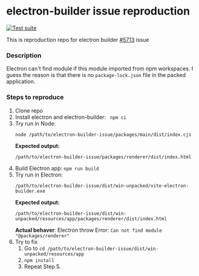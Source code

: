 # electron-builder issue reproduction

[![Test suite](https://github.com/cawa-93/electron-builder-issue/actions/workflows/test.yml/badge.svg)](https://github.com/cawa-93/electron-builder-issue/actions/workflows/test.yml)

This is reproduction repo for electron builder [#5713](https://github.com/electron-userland/electron-builder/issues/5713) issue

### Description
Electron can't find module if this module imported from npm workspaces. I guess the reason is that there is no `package-lock.json` file in the packed application.


### Steps to reproduce
1. Clone repo 
2. Install electron and electron-builder: ``` npm ci```
3. Try run in Node:
    ```
    node /path/to/electron-builder-issue/packages/main/dist/index.cjs
    ```
    **Expected output:**
    ```
    /path/to/electron-builder-issue/packages/renderer/dist/index.html
    ```
4. Build Electron app: `npm run build`
5. Try run in Electron:
    ```
    /path/to/electron-builder-issue/dist/win-unpacked/vite-electron-builder.exe
    ```
    **Expected output:**
    ```
    /path/to/electron-builder-issue/dist/win-unpacked/resources/app/packages/renderer/dist/index.html
    ```
    **Actual behaver**:
    Electron throw Error: `Can not find module "@packages/renderer"`
6. Try to fix
    1. Go to `cd /path/to/electron-builder-issue/dist/win-unpacked/resources/app`
    2. `npm install`
    3. Repeat Step 5.
